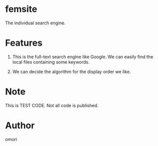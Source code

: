 # femsite

The individual search engine.

# Features

1) This is the full-text search engine like Google.
   We can easily find the local files containing some keywords.

2) We can decide the algorithm for the display order we like.

# Note

This is TEST CODE. Not all code is published.

# Author

omori